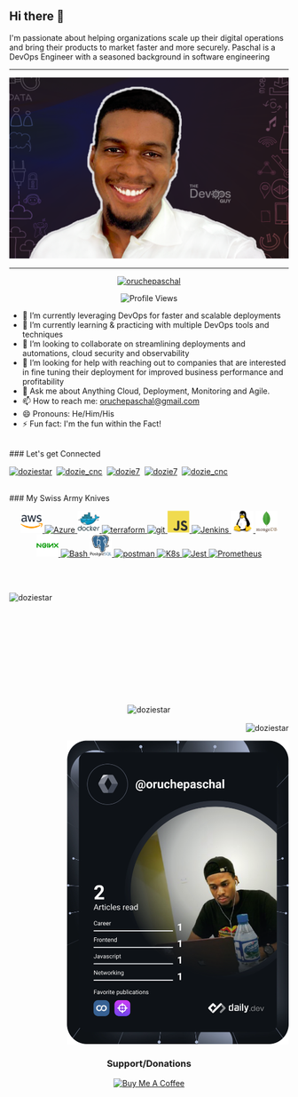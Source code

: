 ## Hi there 👋
<p> I'm passionate about helping organizations scale up their digital operations and bring their products to market faster and more securely. Paschal is a DevOps Engineer with a seasoned background in software engineering</p>

<hr/>
<img src="assets/The%20DevOps%20Guy.png" style="border-radius:20"/>
<hr/>

<p align="center"> <a href="https://twitter.com/oruchepaschal" target="blank"><img src="https://img.shields.io/twitter/follow/oruchepaschal?logo=twitter&style=for-the-badge" alt="oruchepaschal" /></a> </p>

<!--<p align=”center”> <a href=”https://linkedin.com/in/oruchepaschal”> <img src=”https://img.shields.io/badge/LinkedIn?style=flat&logo=linkedin&Color=0F52BA"></a></p>-->

<!-- ![](https://komarev.com/ghpvc/?username=oruchepaschal&color=0F52BA)-->
<p align="center">
  <img src="https://komarev.com/ghpvc/?username=oruchepaschal&color=0F52BA" alt="Profile Views" />
</p>



- 🔭 I’m currently leveraging DevOps for faster and scalable deployments
- 🌱 I’m currently learning & practicing with multiple DevOps tools and techniques
- 👯 I’m looking to collaborate on streamlining deployments and automations, cloud security and observability
- 🤔 I’m looking for help with reaching out to companies that are interested in fine tuning their deployment for improved business performance and profitability
- 💬 Ask me about Anything Cloud, Deployment, Monitoring and Agile. 
- 📫 How to reach me: oruchepaschal@gmail.com
- 😄 Pronouns: He/Him/His
- ⚡ Fun fact: I'm the fun within the Fact!

<br>
### Let's get Connected  

<a href="https://dev.to/oruchepaschal" target="blank"><img align="center" src="https://cdn.jsdelivr.net/npm/simple-icons@3.0.1/icons/dev-dot-to.svg" alt="doziestar" height="30" width="40" /></a>&nbsp;
<a href="https://twitter.com/oruchepaschal" target="blank"><img align="center" src="https://raw.githubusercontent.com/rahuldkjain/github-profile-readme-generator/master/src/images/icons/Social/twitter.svg" alt="dozie_cnc" height="30" width="40" /></a>&nbsp;
<a href="https://linkedin.com/in/oruchepaschal" target="blank"><img align="center" src="https://raw.githubusercontent.com/rahuldkjain/github-profile-readme-generator/master/src/images/icons/Social/linked-in-alt.svg" alt="dozie7" height="30" width="40" /></a>&nbsp;
<a href="https://facebook.com/oruchepaschal" target="blank"><img align="center" src="https://raw.githubusercontent.com/rahuldkjain/github-profile-readme-generator/master/src/images/icons/Social/facebook.svg" alt="dozie7" height="30" width="40" /></a>&nbsp;
<a href="https://instagram.com/oruchepaschal" target="blank"><img align="center" src="https://raw.githubusercontent.com/rahuldkjain/github-profile-readme-generator/master/src/images/icons/Social/instagram.svg" alt="dozie_cnc" height="30" width="40" /></a>

<br>
### My Swiss Army Knives  
<br>
<p align="center"> <a href="https://aws.amazon.com" target="_blank"> <img src="https://raw.githubusercontent.com/devicons/devicon/master/icons/amazonwebservices/amazonwebservices-original-wordmark.svg" alt="aws" width="40" height="40"/> </a><a href="https://azure.microsoft.com/" target="_blank"> <img src="https://cdn.jsdelivr.net/gh/devicons/devicon/icons/azure/azure-original.svg" alt="Azure" width="40" height="40"/> </a> <a href="https://www.docker.com/" target="_blank"> <img src="https://raw.githubusercontent.com/devicons/devicon/master/icons/docker/docker-original-wordmark.svg" alt="docker" width="40" height="40"/> </a>  <a href="https://terraform.io/" target="_blank"> <img src="https://cdn.jsdelivr.net/gh/devicons/devicon/icons/terraform/terraform-original-wordmark.svg" alt="terraform" width="40" height="40"/> </a> <a href="https://git-scm.com/" target="_blank"> <img src="https://www.vectorlogo.zone/logos/git-scm/git-scm-icon.svg" alt="git" width="40" height="40"/> </a> <a href="https://developer.mozilla.org/en-US/docs/Web/JavaScript" target="_blank"> <img src="https://raw.githubusercontent.com/devicons/devicon/master/icons/javascript/javascript-original.svg" alt="javascript" width="40" height="40"/> </a> <a href="https://jenkins.io/" target="_blank"> <img src="https://cdn.jsdelivr.net/gh/devicons/devicon/icons/jenkins/jenkins-original.svg" alt="Jenkins" width="40" height="40"/> </a>  <a href="https://www.linux.org/" target="_blank"> <img src="https://raw.githubusercontent.com/devicons/devicon/master/icons/linux/linux-original.svg" alt="linux" width="40" height="40"/> </a> <a href="https://www.mongodb.com/" target="_blank"> <img src="https://raw.githubusercontent.com/devicons/devicon/master/icons/mongodb/mongodb-original-wordmark.svg" alt="mongodb" width="40" height="40"/> </a> <a href="https://www.nginx.com" target="_blank"> <img src="https://raw.githubusercontent.com/devicons/devicon/master/icons/nginx/nginx-original.svg" alt="nginx" width="40" height="40"/> </a> <a href="https://www.gnu.org/software/bash/" target="_blank"> <img src="https://cdn.jsdelivr.net/gh/devicons/devicon/icons/bash/bash-original.svg" alt="Bash" width="40" height="40"/> </a>  </a> <a href="https://www.postgresql.org" target="_blank"> <img src="https://raw.githubusercontent.com/devicons/devicon/master/icons/postgresql/postgresql-original-wordmark.svg" alt="postgresql" width="40" height="40"/> </a> <a href="https://postman.com" target="_blank"> <img src="https://www.vectorlogo.zone/logos/getpostman/getpostman-icon.svg" alt="postman" width="40" height="40"/> </a> <a href="https://www.kubernetes.io" target="_blank"> <img src="https://cdn.jsdelivr.net/gh/devicons/devicon/icons/kubernetes/kubernetes-plain.svg" alt="K8s" width="40" height="40"/> <a href="https://jestjs.io/" target="_blank"> <img src="https://cdn.jsdelivr.net/gh/devicons/devicon/icons/jest/jest-plain.svg" alt="Jest" width="40" height="40"/> </a> <a href="https://newrelic.com/" target="_blank"> <img src="https://cdn.jsdelivr.net/gh/devicons/devicon/icons/prometheus/prometheus-original.svg" alt="Prometheus" width="40" height="40"/> </a> </p>

<br/><br>

<p align="left"><img align="left" src="https://github-readme-stats.vercel.app/api/top-langs?username=oruchepaschal&show_icons=true&locale=en&layout=compact&theme=dark&hide=html,css,scss&count_private=true&include_all_commits=true&langs_count=8&cache_seconds=1800&border_radius=15" height="200" width="450" alt="doziestar" /></p>  <br>

<p align="center"><img align="center" src="https://github-readme-streak-stats.herokuapp.com/?user=oruchepaschal&theme=dark&include_all_commits=true&cache_seconds=1800&count_private=true&layout=compact&border_radius=15" alt="doziestar" /></p>  

<p align="right"><img align="center" src="https://github-readme-stats.vercel.app/api?username=oruchepaschal&show_icons=true&locale=en&theme=dracula&count_private=true&include_all_commits=true&cache_seconds=1800&border_radius=15" height="200" width="500" alt="doziestar" /></p>

<p align="right">
<a href="https://app.daily.dev/oruchepaschal"><img src="https://github.com/oruchepaschal/oruchepaschal/blob/main/devcard.svg" width="400" alt="Oruche Paschal's Dev Card"/></a> </p>

<h3 align="center"> Support/Donations</h3>

<p align="center">
<a href="https://www.buymeacoffee.com/oruchepaschal" target="_blank"><img src="https://cdn.buymeacoffee.com/buttons/v2/default-yellow.png" alt="Buy Me A Coffee" style="height: 60px !important;width: 217px !important;" ></a>
</p>
